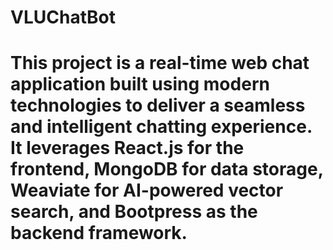 # VLUChatBot
This project is a real-time web chat application built using modern technologies to deliver a seamless and intelligent chatting experience. It leverages React.js for the frontend, MongoDB for data storage, Weaviate for AI-powered vector search, and Bootpress as the backend framework.
=======
